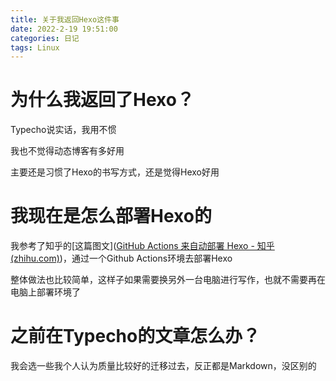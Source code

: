 ```yaml
---
title: 关于我返回Hexo这件事
date: 2022-2-19 19:51:00
categories: 日记
tags: Linux
---
```


# 为什么我返回了Hexo？

Typecho说实话，我用不惯

我也不觉得动态博客有多好用

主要还是习惯了Hexo的书写方式，还是觉得Hexo好用

# 我现在是怎么部署Hexo的

我参考了知乎的[这篇图文]([GitHub Actions 来自动部署 Hexo - 知乎 (zhihu.com)](https://zhuanlan.zhihu.com/p/170563000))，通过一个Github Actions环境去部署Hexo

整体做法也比较简单，这样子如果需要换另外一台电脑进行写作，也就不需要再在电脑上部署环境了

# 之前在Typecho的文章怎么办？

我会选一些我个人认为质量比较好的迁移过去，反正都是Markdown，没区别的